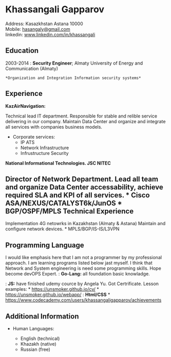 Khassangali Gapparov
============

Address: Kasazkhstan Astana 10000  
Mobile: hasangaly@gmail.com  
linkedin: www.linkedin.com/in/khassangali  

Education
---------

2003-2014
:   **Security Engineer**; Almaty University of Energy and Communication (Almaty)

    *Organization and Integration Information security systems*


Experience
----------

**KazAirNavigation:**

Technical lead IT department. Responsible for stable and relible service 
delivering in our company. Maintain Data Center and organize and integrate 
all services with companies business models. 

* Corporate services: 
	* IP ATS
	* Network Infrastructure 
	* Infrustructure Security

**National Informational Technologies. JSC NITEC**

Director of Network Department. Lead all team and organize Data Center 
accessability, achieve required SLA and KPI of all services.
	* Cisco ASA/NEXUS/CATALYST6k/JunOS
	* BGP/OSPF/MPLS
Technical Experience
--------------------

Implementation 4G netowrks in Kazakhstan (Almaty & Astana) 
   Maintain and configure network devices.
 	* MPLS/BGP/IS-IS/L3VPN


Programming Language
--------------------

I would like emphasis here that I am not a programmer by my professional 
approach. I am learning programs listed below jast myself. I think that 
Network and System engineering is need some programming skills. Hope become 
devOPS Expert. 
:   **Go-Lang:** all foundation basic knowladge. 

:   **JS:** have finished udemy cource by Angela Yu. Got Certrificate. 
    Lesson examples:
	* https://unsmoker.github.io/cv/
	* https://unsmoker.github.io/webapp/
:  **Html/CSS**
	* https://www.codecademy.com/users/khassangaligapparov/achievements

Additional Information 
----------------------------------------

* Human Languages:
	
     * English (technical)
     * Khazakh (native)
     * Russian (free)


